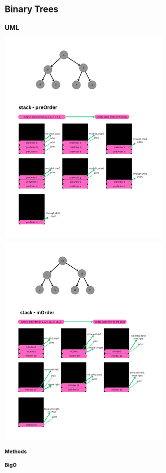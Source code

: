 # Binary Trees

## UML

![Pre-order traversal binary tree](../preOrder.png)

![In-order traversal binary tree](../inOrder.png)

### Methods

### BigO
